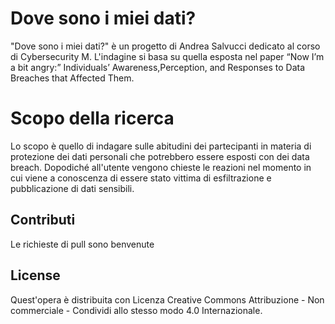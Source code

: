 # Dove sono i miei dati?

"Dove sono i miei dati?" è un progetto di Andrea Salvucci dedicato al corso di Cybersecurity M. L'indagine si basa su quella esposta nel paper “Now I’m a bit angry:” Individuals’ Awareness,Perception, and Responses to Data Breaches that Affected Them.

# Scopo della ricerca
Lo scopo è quello di indagare sulle abitudini dei partecipanti in materia di protezione dei dati personali che potrebbero essere esposti con dei data breach. Dopodiché all'utente vengono chieste le reazioni nel momento in cui viene a conoscenza di essere stato vittima di esfiltrazione e pubblicazione di dati sensibili.


## Contributi
Le richieste di pull sono benvenute


## License
Quest'opera è distribuita con Licenza Creative Commons Attribuzione - Non commerciale - Condividi allo stesso modo 4.0 Internazionale.